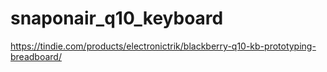 # snaponair_q10_keyboard
https://tindie.com/products/electronictrik/blackberry-q10-kb-prototyping-breadboard/
